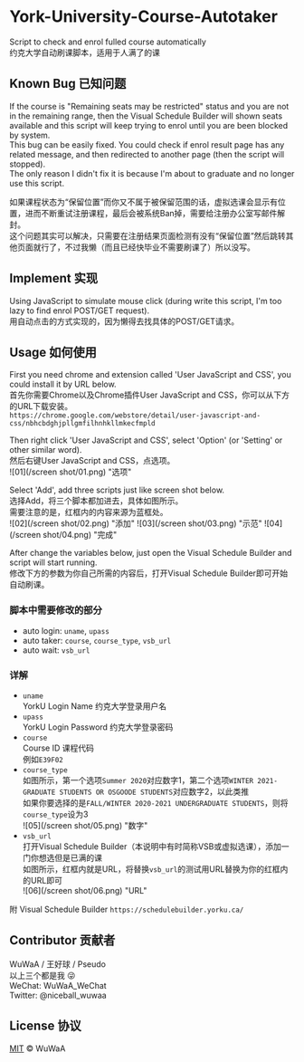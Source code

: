 # York-University-Course-Autotaker
Script to check and enrol fulled course automatically  
约克大学自动刷课脚本，适用于人满了的课

## Known Bug 已知问题
If the course is "Remaining seats may be restricted" status and you are not in the remaining range, then the Visual Schedule Builder will shown seats available and this script will keep trying to enrol until you are been blocked by system.  
This bug can be easily fixed. You could check if enrol result page has any related message, and then redirected to another page (then the script will stopped).  
The only reason I didn't fix it is because I'm about to graduate and no longer use this script.

如果课程状态为“保留位置”而你又不属于被保留范围的话，虚拟选课会显示有位置，进而不断重试注册课程，最后会被系统Ban掉，需要给注册办公室写邮件解封。  
这个问题其实可以解决，只需要在注册结果页面检测有没有“保留位置”然后跳转其他页面就行了，不过我懒（而且已经快毕业不需要刷课了）所以没写。

## Implement 实现
Using JavaScript to simulate mouse click (during write this script, I'm too lazy to find enrol POST/GET request).  
用自动点击的方式实现的，因为懒得去找具体的POST/GET请求。

## Usage 如何使用
First you need chrome and extension called 'User JavaScript and CSS', you could install it by URL below.  
首先你需要Chrome以及Chrome插件User JavaScript and CSS，你可以从下方的URL下载安装。  
`https://chrome.google.com/webstore/detail/user-javascript-and-css/nbhcbdghjpllgmfilhnhkllmkecfmpld`

Then right click 'User JavaScript and CSS', select 'Option' (or 'Setting' or other similar word).  
然后右键User JavaScript and CSS，点选项。  
![01](/screen shot/01.png) "选项"

Select 'Add', add three scripts just like screen shot below.  
选择Add，将三个脚本都加进去，具体如图所示。  
需要注意的是，红框内的内容来源为蓝框处。  
![02](/screen shot/02.png) "添加"
![03](/screen shot/03.png) "示范"
![04](/screen shot/04.png) "完成"

After change the variables below, just open the Visual Schedule Builder and script will start running.  
修改下方的参数为你自己所需的内容后，打开Visual Schedule Builder即可开始自动刷课。

### 脚本中需要修改的部分
  - auto login: `uname`, `upass`
  - auto taker: `course`, `course_type`, `vsb_url`
  - auto wait: `vsb_url`

### 详解
- `uname`  
    YorkU Login Name 约克大学登录用户名
- `upass`  
    YorkU Login Password 约克大学登录密码
- `course`  
    Course ID 课程代码  
    例如`E39F02`
- `course_type`  
    如图所示，第一个选项`Summer 2020`对应数字1，第二个选项`WINTER 2021-GRADUATE STUDENTS OR OSGOODE STUDENTS`对应数字2，以此类推  
    如果你要选择的是`FALL/WINTER 2020-2021 UNDERGRADUATE STUDENTS`，则将`course_type`设为3  
    ![05](/screen shot/05.png) "数字"
- `vsb_url`  
    打开Visual Schedule Builder（本说明中有时简称VSB或虚拟选课），添加一门你想选但是已满的课  
    如图所示，红框内就是URL，将替换`vsb_url`的测试用URL替换为你的红框内的URL即可  
    ![06](/screen shot/06.png) "URL"

附 Visual Schedule Builder `https://schedulebuilder.yorku.ca/`

## Contributor 贡献者
WuWaA / 王好球 / Pseudo  
以上三个都是我 :stuck_out_tongue_winking_eye:  
WeChat: WuWaA_WeChat  
Twitter: @niceball_wuwaa

## License 协议
[MIT](LICENSE) © WuWaA
